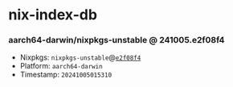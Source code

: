 # nix-index-db
### aarch64-darwin/nixpkgs-unstable @ 241005.e2f08f4
- Nixpkgs: `nixpkgs-unstable`@[`e2f08f4`](https://github.com/NixOS/nixpkgs/commit/e2f08f4d8b3ecb5cf5c9fd9cb2d53bb3c71807da)
- Platform: `aarch64-darwin`
- Timestamp: `20241005015310`
